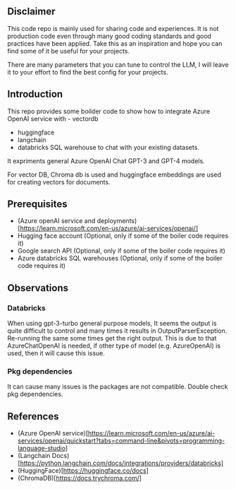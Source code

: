 ## Disclaimer

This code repo is mainly used for sharing code and experiences. It is not production code even through many good coding standards and good practices have been applied. Take this as an inspiration and hope you can find some of it be useful for your projects. 

There are many parameters that you can tune to control the LLM, I will leave it to your effort to find the best config for your projects.

## Introduction

This repo provides some boilder code to show how to integrate Azure OpenAI service with - vectordb
- huggingface
- langchain 
- databricks SQL warehouse to chat with your existing datasets. 

It expriments general Azure OpenAI Chat GPT-3 and GPT-4 models.  

For vector DB, Chroma db is used and huggingface embeddings are used for creating vectors for documents.   

## Prerequisites

- (Azure openAI service and deployments)[https://learn.microsoft.com/en-us/azure/ai-services/openai/]
- Hugging face account (Optional, only if some of the boiler code requires it)
- Google search API (Optional, only if some of the boiler code requires it) 
- Azure databricks SQL warehouses (Optional, only if some of the boiler code requires it)

## Observations
### Databricks 
When using gpt-3-turbo general purpose models, It seems the output is quite difficult to control and many times it results in OutputParserException. Re-running the same some times get the right output. This is due to that AzureChatOpenAI is needed, if other type of model (e.g. AzureOpenAI) is used, then it will cause this issue. 
### Pkg dependencies
It can cause many issues is the packages are not compatible. Double check pkg dependencies.  

## References
- (Azure OpenAI service)[https://learn.microsoft.com/en-us/azure/ai-services/openai/quickstart?tabs=command-line&pivots=programming-language-studio]
- (Langchain Docs)[https://python.langchain.com/docs/integrations/providers/databricks]
- (HuggingFace)[https://huggingface.co/docs]
- (ChromaDB)[https://docs.trychroma.com/]